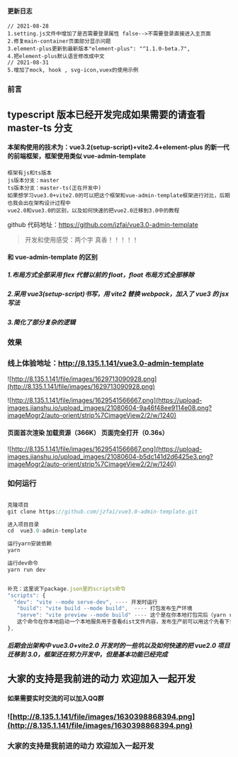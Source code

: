 #### 更新日志
```
// 2021-08-28
1.setting.js文件中增加了是否需要登录属性 false-->不需要登录直接进入主页面
2.修复main-container页面部分显示问题
3.element-plus更新到最新版本"element-plus": "^1.1.0-beta.7",
4.把element-plus默认语言修改成中文
// 2021-08-31
5.增加了mock, hook , svg-icon,vuex的使用示例
```
### 前言
## typescript 版本已经开发完成如果需要的请查看 master-ts 分支

#### 本架构使用的技术为：vue3.2(setup-script)+vite2.4+element-plus 的新一代的前端框架，框架使用类似 vue-admin-template

```
框架有js和ts版本
js版本分支：master
ts版本分支：master-ts(正在开发中)
如果想学习vue3.0+vite2.0的可以把这个框架和vue-admin-template框架进行对比，后期也我会出在架构设计过程中
vue2.0和vue3.0的区别，以及如何快速的把vue2.0迁移到3.0中的教程
```

github 代码地址：https://github.com/jzfai/vue3.0-admin-template

> 开发和使用感受：两个字 真香！！！！！

#### 和 vue-admin-template 的区别

##### 1.布局方式全部采用 flex 代替以前的 float，float 布局方式全部移除

##### 2.采用 vue3(setup-script)书写，用 vite2 替换 webpack，加入了 vue3 的 jsx 写法

##### 3.简化了部分复杂的逻辑

### 效果

### 线上体验地址：http://8.135.1.141/vue3.0-admin-template

![http://8.135.1.141/file/images/1629713090928.png](http://8.135.1.141/file/images/1629713090928.png)

![http://8.135.1.141/file/images/1629541566667.png](https://upload-images.jianshu.io/upload_images/21080604-9a46f48ee9114e08.png?imageMogr2/auto-orient/strip%7CimageView2/2/w/1240)

#### 页面首次渲染 加载资源（366K） 页面完全打开（0.36s）

![http://8.135.1.141/file/images/1629541566667.png](https://upload-images.jianshu.io/upload_images/21080604-b5dc141d2d6425e3.png?imageMogr2/auto-orient/strip%7CimageView2/2/w/1240)

### 如何运行

```javascript

克隆项目
git clone https://github.com/jzfai/vue3.0-admin-template.git

进入项目目录
cd  vue3.0-admin-template

运行yarn安装依赖
yarn

运行dev命令
yarn run dev


补充：这里说下package.json里的scripts命令
"scripts": {
  "dev": "vite --mode serve-dev", ---- 开发时运行
   "build": "vite build --mode build",  ---- 打包发布生产环境
   "serve": "vite preview --mode build" ---- 这个是在你本地打包完后（yarn run build）后会生产一个dist文件夹，
   这个命令在你本地启动一个本地服务用于查看dist文件内容，发布生产前可以用这个先看下打包的效果
},
```

##### 后期会出架构中 vue3.0+vite2.0 开发时的一些坑以及如何快速的把 vue2.0 项目迁移到 3.0，框架还在努力开发中，但是基本功能已经完成

## 大家的支持是我前进的动力 欢迎加入一起开发




#### 如果需要实时交流的可以加入QQ群

### ![http://8.135.1.141/file/images/1630398868394.png](http://8.135.1.141/file/images/1630398868394.png)



### 大家的支持是我前进的动力    欢迎加入一起开发
